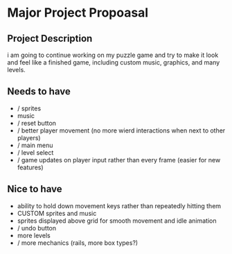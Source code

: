 # Major Project Propoasal

## Project Description

i am going to continue working on my puzzle game and try to make it look and feel like a finished game, including custom music, graphics, and many levels.

## Needs to have

- / sprites
-   music 
- / reset button 
- / better player movement (no more wierd interactions when next to other players) 
- / main menu 
- / level select 
- / game updates on player input rather than every frame (easier for new features) 

## Nice to have

-   ability to hold down movement keys rather than repeatedly hitting them 
-   CUSTOM sprites and music
-   sprites displayed above grid for smooth movement and idle animation
- / undo button 
-   more levels
- / more mechanics (rails, more box types?)